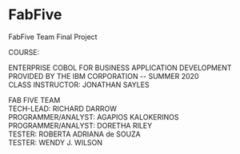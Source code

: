 # FabFive
FabFive Team Final Project
                                          
COURSE:

ENTERPRISE COBOL FOR BUSINESS APPLICATION DEVELOPMENT 
PROVIDED BY THE IBM CORPORATION -- SUMMER 2020          
CLASS INSTRUCTOR:  JONATHAN SAYLES


FAB FIVE TEAM                          
TECH-LEAD:  RICHARD DARROW                 
PROGRAMMER/ANALYST: AGAPIOS KALOKERINOS       
PROGRAMMER/ANALYST: DORETHA RILEY                 
TESTER: ROBERTA ADRIANA de SOUZA                  
TESTER: WENDY J. WILSON                             
